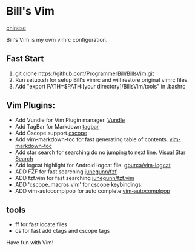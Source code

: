 # Bill's Vim

[chinese](README-ZH.md)

Bill's Vim is my own vimrc configuration.

## Fast Start

1. git clone https://github.com/ProgrammerBill/BillsVim.git
2. Run setup.sh for setup Bill's vimrc and will restore original vimrc files.
3. Add "export PATH=$PATH:[your directory]/BillsVim/tools" in .bashrc

## Vim Plugins:

- Add Vundle for Vim Plugin manager. [Vundle](https://github.com/VundleVim/Vundle.vim#quick-start)
- Add TagBar for Markdown [tagbar](https://github.com/preservim/tagbar)
- Add Cscope support.[cscope](http://cscope.sourceforge.net/)
- Add vim-markdown-toc for fast generating table of contents. [vim-markdown-toc](https://github.com/mzlogin/vim-markdown-toc)
- Add star search for searching do no jumping to next line. [Visual Star Search](https://github.com/bronson/vim-visual-star-search)
- Add logcat highlight for Android logcat file. [gburca/vim-logcat](https://github.com/gburca/vim-logcat)
- ADD FZF for fast searching [junegunn/fzf](https://github.com/junegunn/fzf)
- ADD fzf.vim for fast searching [junegunn/fzf.vim](https://github.com/junegunn/fzf.vim)
- ADD 'cscope_macros.vim' for cscope keybindings.
- ADD vim-autocomplpop for auto complete [vim-autocomplpop](https://github.com/othree/vim-autocomplpop)

## tools

- ff for fast locate files
- cs for fast add ctags and cscope tags

Have fun with Vim!
